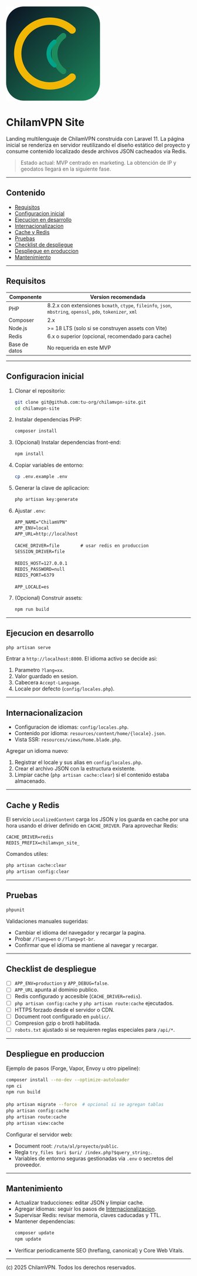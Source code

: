 ![ChilamVPN banner](public/logo.svg)

# ChilamVPN Site

Landing multilenguaje de ChilamVPN construida con Laravel 11. La página inicial se renderiza en servidor reutilizando el diseño estático del proyecto y consume contenido localizado desde archivos JSON cacheados vía Redis.

> Estado actual: MVP centrado en marketing. La obtención de IP y geodatos llegará en la siguiente fase.

---

## Contenido
- [Requisitos](#requisitos)
- [Configuracion inicial](#configuracion-inicial)
- [Ejecucion en desarrollo](#ejecucion-en-desarrollo)
- [Internacionalizacion](#internacionalizacion)
- [Cache y Redis](#cache-y-redis)
- [Pruebas](#pruebas)
- [Checklist de despliegue](#checklist-de-despliegue)
- [Despliegue en produccion](#despliegue-en-produccion)
- [Mantenimiento](#mantenimiento)

---

## Requisitos

| Componente | Version recomendada |
|------------|---------------------|
| PHP        | 8.2.x con extensiones `bcmath`, `ctype`, `fileinfo`, `json`, `mbstring`, `openssl`, `pdo`, `tokenizer`, `xml` |
| Composer   | 2.x |
| Node.js    | >= 18 LTS (solo si se construyen assets con Vite) |
| Redis      | 6.x o superior (opcional, recomendado para cache) |
| Base de datos | No requerida en este MVP |

---

## Configuracion inicial

1. Clonar el repositorio:
   ```bash
   git clone git@github.com:tu-org/chilamvpn-site.git
   cd chilamvpn-site
   ```

2. Instalar dependencias PHP:
   ```bash
   composer install
   ```

3. (Opcional) Instalar dependencias front-end:
   ```bash
   npm install
   ```

4. Copiar variables de entorno:
   ```bash
   cp .env.example .env
   ```

5. Generar la clave de aplicacion:
   ```bash
   php artisan key:generate
   ```

6. Ajustar `.env`:
   ```dotenv
   APP_NAME="ChilamVPN"
   APP_ENV=local
   APP_URL=http://localhost

   CACHE_DRIVER=file        # usar redis en produccion
   SESSION_DRIVER=file

   REDIS_HOST=127.0.0.1
   REDIS_PASSWORD=null
   REDIS_PORT=6379

   APP_LOCALE=es
   ```

7. (Opcional) Construir assets:
   ```bash
   npm run build
   ```

---

## Ejecucion en desarrollo

```bash
php artisan serve
```

Entrar a `http://localhost:8000`. El idioma activo se decide asi:
1. Parametro `?lang=xx`.
2. Valor guardado en sesion.
3. Cabecera `Accept-Language`.
4. Locale por defecto (`config/locales.php`).

---

## Internacionalizacion

- Configuracion de idiomas: `config/locales.php`.
- Contenido por idioma: `resources/content/home/{locale}.json`.
- Vista SSR: `resources/views/home.blade.php`.

Agregar un idioma nuevo:
1. Registrar el locale y sus alias en `config/locales.php`.
2. Crear el archivo JSON con la estructura existente.
3. Limpiar cache (`php artisan cache:clear`) si el contenido estaba almacenado.

---

## Cache y Redis

El servicio `LocalizedContent` carga los JSON y los guarda en cache por una hora usando el driver definido en `CACHE_DRIVER`. Para aprovechar Redis:

```dotenv
CACHE_DRIVER=redis
REDIS_PREFIX=chilamvpn_site_
```

Comandos utiles:
```bash
php artisan cache:clear
php artisan config:clear
```

---

## Pruebas

```bash
phpunit
```

Validaciones manuales sugeridas:
- Cambiar el idioma del navegador y recargar la pagina.
- Probar `/?lang=en` o `/?lang=pt-br`.
- Confirmar que el idioma se mantiene al navegar y recargar.

---

## Checklist de despliegue

- [ ] `APP_ENV=production` y `APP_DEBUG=false`.
- [ ] `APP_URL` apunta al dominio publico.
- [ ] Redis configurado y accesible (`CACHE_DRIVER=redis`).
- [ ] `php artisan config:cache` y `php artisan route:cache` ejecutados.
- [ ] HTTPS forzado desde el servidor o CDN.
- [ ] Document root configurado en `public/`.
- [ ] Compresion gzip o brotli habilitada.
- [ ] `robots.txt` ajustado si se requieren reglas especiales para `/api/*`.

---

## Despliegue en produccion

Ejemplo de pasos (Forge, Vapor, Envoy u otro pipeline):

```bash
composer install --no-dev --optimize-autoloader
npm ci
npm run build

php artisan migrate --force  # opcional si se agregan tablas
php artisan config:cache
php artisan route:cache
php artisan view:cache
```

Configurar el servidor web:
- Document root: `/ruta/al/proyecto/public`.
- Regla `try_files $uri $uri/ /index.php?$query_string;`.
- Variables de entorno seguras gestionadas via `.env` o secretos del proveedor.

---

## Mantenimiento

- Actualizar traducciones: editar JSON y limpiar cache.
- Agregar idiomas: seguir los pasos de [Internacionalizacion](#internacionalizacion).
- Supervisar Redis: revisar memoria, claves caducadas y TTL.
- Mantener dependencias:
  ```bash
  composer update
  npm update
  ```
- Verificar periodicamente SEO (hreflang, canonical) y Core Web Vitals.

---

(c) 2025 ChilamVPN. Todos los derechos reservados.
